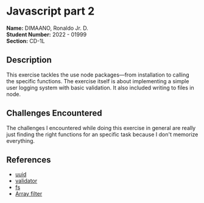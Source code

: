 # Javascript part 2
**Name:** DIMAANO, Ronaldo Jr. D.<br/>
**Student Number:** 2022 - 01999<br/>
**Section:** CD-1L<br/>

## Description

This exercise tackles the use node packages—from installation to calling the specific functions. The exercise itself is about implementing a simple user logging system with basic validation. It also included writing to files in node. 

## Challenges Encountered

The challenges I encountered while doing this exercise in general are really just finding the right functions for an specific task because I don't memorize everything.


## References
- [uuid](https://www.npmjs.com/package/uuid)
- [validator](https://www.npmjs.com/package/validator)
- [fs](https://www.npmjs.com/package/fs)
- [Array filter](https://developer.mozilla.org/en-US/docs/Web/JavaScript/Reference/Global_Objects/Array/filter)